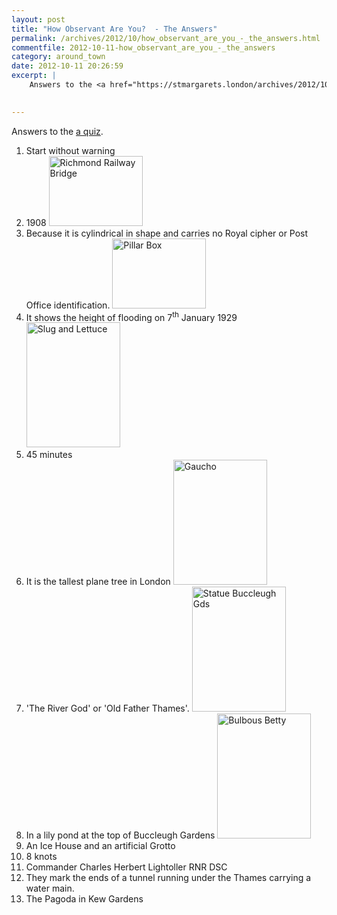 ```yaml
---
layout: post
title: "How Observant Are You?  - The Answers"
permalink: /archives/2012/10/how_observant_are_you_-_the_answers.html
commentfile: 2012-10-11-how_observant_are_you_-_the_answers
category: around_town
date: 2012-10-11 20:26:59
excerpt: |
    Answers to the <a href="https://stmargarets.london/archives/2012/10/how_observant_are_you.html">a quiz</a>
    

---
```


Answers to the [a quiz](/archives/2012/10/how_observant_are_you.html).

1.  Start without warning
2.  1908
    <a href="/assets/images/2012/QUIZ_Richmond-Railway-Bridge.jpg" title="See larger version of - Richmond Railway Bridge"><img src="/assets/images/2012/QUIZ_Richmond-Railway-Bridge_thumb.jpg" width="150" height="112" alt="Richmond Railway Bridge" class="photo " /></a>
3.  Because it is cylindrical in shape and carries no Royal cipher or Post Office identification.
    <a href="/assets/images/2012/QUIZ_Pillar-Box.jpg" title="See larger version of - Pillar Box"><img src="/assets/images/2012/QUIZ_Pillar-Box_thumb.jpg" width="150" height="112" alt="Pillar Box" class="photo" /></a>
4.  It shows the height of flooding on 7<sup>th</sup> January 1929
    <a href="/assets/images/2012/QUIZ_Slug-and-Lettuce.jpg" title="See larger version of - Slug and Lettuce"><img src="/assets/images/2012/QUIZ_Slug-and-Lettuce_thumb.jpg" width="150" height="200" alt="Slug and Lettuce" class="photo " /></a>
5.  45 minutes
6.  It is the tallest plane tree in London
    <a href="/assets/images/2012/QUIZ_Gaucho.jpg" title="See larger version of -  Gaucho"><img src="/assets/images/2012/QUIZ_Gaucho_thumb.jpg" width="150" height="200" alt=" Gaucho" class="photo " /></a>
7.  'The River God' or 'Old Father Thames'.
    <a href="/assets/images/2012/QUIZ_Statue-Buccleugh-Gds.jpg" title="See larger version of -  Statue Buccleugh Gds"><img src="/assets/images/2012/QUIZ_Statue-Buccleugh-Gds_thumb.jpg" width="150" height="200" alt=" Statue Buccleugh Gds" class="photo " /></a>
8.  In a lily pond at the top of Buccleugh Gardens
    <a href="/assets/images/2012/QUIZ_Bulbous-Betty.jpg" title="See larger version of -  Bulbous Betty"><img src="/assets/images/2012/QUIZ_Bulbous-Betty_thumb.jpg" width="150" height="200" alt=" Bulbous Betty" class="photo " /></a>
9.  An Ice House and an artificial Grotto
10. 8 knots
11. Commander Charles Herbert Lightoller RNR DSC
12. They mark the ends of a tunnel running under the Thames carrying a water main.
13. The Pagoda in Kew Gardens
